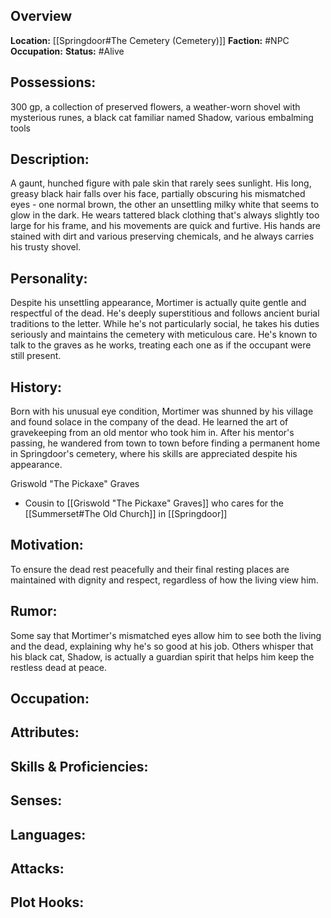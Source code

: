 ## Overview

**Location:** [[Springdoor#The Cemetery (Cemetery)]]
**Faction:** #NPC
**Occupation:**
**Status:** #Alive

## Possessions:

300 gp, a collection of preserved flowers, a weather-worn shovel with mysterious runes, a black cat familiar named Shadow, various embalming tools

## Description:

A gaunt, hunched figure with pale skin that rarely sees sunlight. His long, greasy black hair falls over his face, partially obscuring his mismatched eyes - one normal brown, the other an unsettling milky white that seems to glow in the dark. He wears tattered black clothing that's always slightly too large for his frame, and his movements are quick and furtive. His hands are stained with dirt and various preserving chemicals, and he always carries his trusty shovel.

## Personality:

Despite his unsettling appearance, Mortimer is actually quite gentle and respectful of the dead. He's deeply superstitious and follows ancient burial traditions to the letter. While he's not particularly social, he takes his duties seriously and maintains the cemetery with meticulous care. He's known to talk to the graves as he works, treating each one as if the occupant were still present.

## History:

Born with his unusual eye condition, Mortimer was shunned by his village and found solace in the company of the dead. He learned the art of gravekeeping from an old mentor who took him in. After his mentor's passing, he wandered from town to town before finding a permanent home in Springdoor's cemetery, where his skills are appreciated despite his appearance.

Griswold "The Pickaxe" Graves

- Cousin to [[Griswold "The Pickaxe" Graves]] who cares for the [[Summerset#The Old Church]] in [[Springdoor]]

## Motivation:

To ensure the dead rest peacefully and their final resting places are maintained with dignity and respect, regardless of how the living view him.

## Rumor:

Some say that Mortimer's mismatched eyes allow him to see both the living and the dead, explaining why he's so good at his job. Others whisper that his black cat, Shadow, is actually a guardian spirit that helps him keep the restless dead at peace.

## Occupation:

## Attributes:

## Skills & Proficiencies:

## Senses:

## Languages:

## Attacks:

## Plot Hooks:
